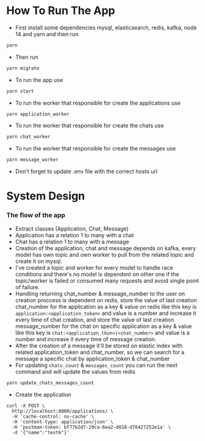 # How To Run The App
- First install some dependencies mysql, elasticsearch, redis, kafka, node 14 and yarn and then run 
 ``` bash
yarn
``` 
- Then run
``` bash
yarn migrate
``` 
- To run the app use
``` bash
yarn start
``` 
- To run the worker that responsible for create the applications use  
``` bash
yarn application_worker
``` 
- To run the worker that responsible for create the chats use  
``` bash
yarn chat_worker
``` 
- To run the worker that responsible for create the messages use  
``` bash
yarn message_worker
``` 
- Don't forget to update .env file with the correct hosts url
# System Design
### The flow of the app
- Extract classes (Application, Chat, Message)
- Application has a relation 1 to many with a chat  
- Chat has a relation 1 to many with a message  
- Creation of the application, chat and message depends on kafka, every model has own topic and own worker 
  to pull from the related topic and create it on mysql.
- I've created a topic and worker for every model to handle race conditions and there's no model is dependent
  on other one if the topic/worker is failed or consumed many requests and avoid single point of failure.
- Handling returning chat_number & message_number to the user on creation proccess is dependent on redis,
  store the value of last creation chat_number for the application as a key & value on redis like this 
  key is `application:<application_token>` and value is a number and increase it every time of chat creation,
  and store the value of last creation message_number for the chat on specific application as a key & value
  like this key is `chat:<application_tkon>|<chat_number>` and value is a number and increase it every time of
  message creation.
- After the creation of a message it'll be stored on elastic index with related application_token and chat_number,
  so we can search for a message a specific chat by application_token & chat_number
- For updating `chats_count` & `messages_count` you can run the next command and will update the values from redis
``` bash
yarn update_chats_messages_count
```

- Create the application
```curl
curl -X POST \
  http://localhost:8000/applications/ \
  -H 'cache-control: no-cache' \
  -H 'content-type: application/json' \
  -H 'postman-token: bf77b2d7-29ca-6ea2-d818-d76427252e1a' \
  -d '{"name":"test6"}'
```